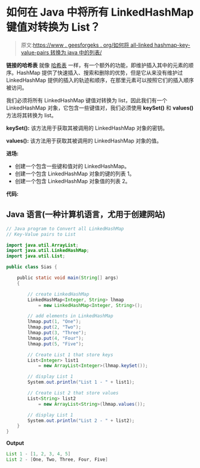 # 如何在 Java 中将所有 LinkedHashMap 键值对转换为 List？

> 原文:[https://www . geesforgeks . org/如何将 all-linked hashmap-key-value-pairs 转换为 java 中的列表/](https://www.geeksforgeeks.org/how-to-convert-all-linkedhashmap-key-value-pairs-to-list-in-java/)

**链接的哈希表** 就像 [哈希表](https://www.geeksforgeeks.org/java-util-hashmap-in-java/) 一样，有一个额外的功能，即维护插入其中的元素的顺序。HashMap 提供了快速插入、搜索和删除的优势，但是它从来没有维护过 LinkedHashMap 提供的插入的轨迹和顺序，在那里元素可以按照它们的插入顺序被访问。

我们必须将所有 LinkedHashMap 键值对转换为 list，因此我们有一个 LinkedHashMap 对象，它包含一些键值对，我们必须使用 **keySet()** 和 **values()** 方法将其转换为 list。

**keySet():** 该方法用于获取其被调用的 LinkedHashMap 对象的密钥。

**values():** 该方法用于获取其被调用的 LinkedHashMap 对象的值。

**进场:**

*   创建一个包含一些键和值对的 LinkedHashMap。
*   创建一个包含 LinkedHashMap 对象的键的列表 1。
*   创建一个包含 LinkedHashMap 对象值的列表 2。

**代码:**

## Java 语言(一种计算机语言，尤用于创建网站)

```java
// Java program to Convert all LinkedHashMap
// Key-Value pairs to List

import java.util.ArrayList;
import java.util.LinkedHashMap;
import java.util.List;

public class Sias {

    public static void main(String[] args)
    {

        // create LinkedHashMap
        LinkedHashMap<Integer, String> lhmap
            = new LinkedHashMap<Integer, String>();

        // add elements in LinkedHashMap
        lhmap.put(1, "One");
        lhmap.put(2, "Two");
        lhmap.put(3, "Three");
        lhmap.put(4, "Four");
        lhmap.put(5, "Five");

        // Create List 1 that store keys
        List<Integer> list1
            = new ArrayList<Integer>(lhmap.keySet());

        // display List 1
        System.out.println("List 1 - " + list1);

        // Create List 2 that store values
        List<String> list2
            = new ArrayList<String>(lhmap.values());

        // display List 1
        System.out.println("List 2 - " + list2);
    }
}
```

**Output**

```java
List 1 - [1, 2, 3, 4, 5]
List 2 - [One, Two, Three, Four, Five]
```
